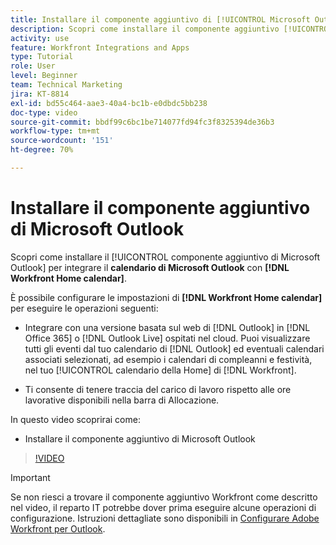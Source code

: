```yaml
---
title: Installare il componente aggiuntivo di [!UICONTROL Microsoft Outlook]
description: Scopri come installare il componente aggiuntivo [!UICONTROL Microsoft Outlook] per integrare il calendario di Microsoft Outlook con il calendario della Workfront Home.
activity: use
feature: Workfront Integrations and Apps
type: Tutorial
role: User
level: Beginner
team: Technical Marketing
jira: KT-8814
exl-id: bd55c464-aae3-40a4-bc1b-e0dbdc5bb238
doc-type: video
source-git-commit: bbdf99c6bc1be714077fd94fc3f8325394de36b3
workflow-type: tm+mt
source-wordcount: '151'
ht-degree: 70%

---
```


# Installare il componente aggiuntivo di Microsoft Outlook

Scopri come installare il [!UICONTROL componente aggiuntivo di Microsoft Outlook] per integrare il **calendario di Microsoft Outlook** con **[!DNL Workfront Home calendar]**.

È possibile configurare le impostazioni di **[!DNL Workfront Home calendar]** per eseguire le operazioni seguenti:

* Integrare con una versione basata sul web di [!DNL Outlook] in [!DNL Office 365] o [!DNL Outlook Live] ospitati nel cloud. Puoi visualizzare tutti gli eventi dal tuo calendario di [!DNL Outlook] ed eventuali calendari associati selezionati, ad esempio i calendari di compleanni e festività, nel tuo [!UICONTROL calendario della Home] di [!DNL Workfront].

* Ti consente di tenere traccia del carico di lavoro rispetto alle ore lavorative disponibili nella barra di Allocazione.


In questo video scoprirai come:

* Installare il componente aggiuntivo di Microsoft Outlook

>[!VIDEO](https://video.tv.adobe.com/v/3421308/?quality=12&learn=on&enablevpops=1&captions=ita)

>[!IMPORTANT]
>
>Se non riesci a trovare il componente aggiuntivo Workfront come descritto nel video, il reparto IT potrebbe dover prima eseguire alcune operazioni di configurazione. Istruzioni dettagliate sono disponibili in [Configurare Adobe Workfront per Outlook](https://experienceleague.adobe.com/docs/workfront/using/adobe-workfront-integrations/workfront-for-outlook/set-up-workfront-for-outlook.html?lang=it).

